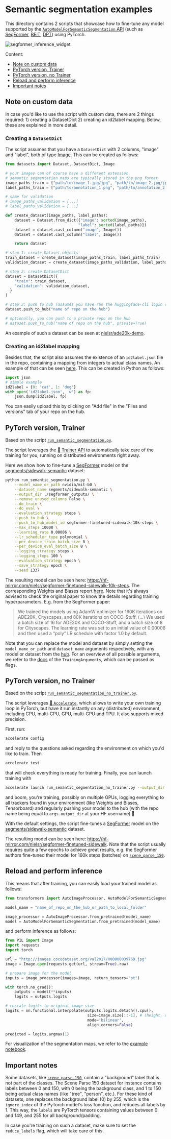<!---
Copyright 2022 The HuggingFace Team. All rights reserved.

Licensed under the Apache License, Version 2.0 (the "License");
you may not use this file except in compliance with the License.
You may obtain a copy of the License at

    http://www.apache.org/licenses/LICENSE-2.0

Unless required by applicable law or agreed to in writing, software
distributed under the License is distributed on an "AS IS" BASIS,
WITHOUT WARRANTIES OR CONDITIONS OF ANY KIND, either express or implied.
See the License for the specific language governing permissions and
limitations under the License.
-->

# Semantic segmentation examples

This directory contains 2 scripts that showcase how to fine-tune any model supported by the [`AutoModelForSemanticSegmentation` API](https://hf-mirror.com/docs/transformers/main/en/model_doc/auto#transformers.AutoModelForSemanticSegmentation) (such as [SegFormer](https://hf-mirror.com/docs/transformers/main/en/model_doc/segformer), [BEiT](https://hf-mirror.com/docs/transformers/main/en/model_doc/beit), [DPT](https://hf-mirror.com/docs/transformers/main/en/model_doc/dpt)) using PyTorch.

![segformer_inference_widget](https://user-images.githubusercontent.com/48327001/163667406-01f323a6-72ec-4e7e-bdeb-7d9da71b0697.gif)

Content:
* [Note on custom data](#note-on-custom-data)
* [PyTorch version, Trainer](#pytorch-version-trainer)
* [PyTorch version, no Trainer](#pytorch-version-no-trainer)
* [Reload and perform inference](#reload-and-perform-inference)
* [Important notes](#important-notes)

## Note on custom data

In case you'd like to use the script with custom data, there are 2 things required: 1) creating a DatasetDict 2) creating an id2label mapping. Below, these are explained in more detail.

### Creating a `DatasetDict`

The script assumes that you have a `DatasetDict` with 2 columns, "image" and "label", both of type [Image](https://hf-mirror.com/docs/datasets/package_reference/main_classes#datasets.Image). This can be created as follows:

```python
from datasets import Dataset, DatasetDict, Image

# your images can of course have a different extension
# semantic segmentation maps are typically stored in the png format
image_paths_train = ["path/to/image_1.jpg/jpg", "path/to/image_2.jpg/jpg", ..., "path/to/image_n.jpg/jpg"]
label_paths_train = ["path/to/annotation_1.png", "path/to/annotation_2.png", ..., "path/to/annotation_n.png"]

# same for validation
# image_paths_validation = [...]
# label_paths_validation = [...]

def create_dataset(image_paths, label_paths):
    dataset = Dataset.from_dict({"image": sorted(image_paths),
                                "label": sorted(label_paths)})
    dataset = dataset.cast_column("image", Image())
    dataset = dataset.cast_column("label", Image())

    return dataset

# step 1: create Dataset objects
train_dataset = create_dataset(image_paths_train, label_paths_train)
validation_dataset = create_dataset(image_paths_validation, label_paths_validation)

# step 2: create DatasetDict
dataset = DatasetDict({
    "train": train_dataset,
    "validation": validation_dataset,
  }
)

# step 3: push to hub (assumes you have ran the huggingface-cli login command in a terminal/notebook)
dataset.push_to_hub("name of repo on the hub")

# optionally, you can push to a private repo on the hub
# dataset.push_to_hub("name of repo on the hub", private=True)
```

An example of such a dataset can be seen at [nielsr/ade20k-demo](https://hf-mirror.com/datasets/nielsr/ade20k-demo).

### Creating an id2label mapping

Besides that, the script also assumes the existence of an `id2label.json` file in the repo, containing a mapping from integers to actual class names. An example of that can be seen [here](https://hf-mirror.com/datasets/nielsr/ade20k-demo/blob/main/id2label.json). This can be created in Python as follows:

```python
import json
# simple example
id2label = {0: 'cat', 1: 'dog'}
with open('id2label.json', 'w') as fp:
    json.dump(id2label, fp)
```

You can easily upload this by clicking on "Add file" in the "Files and versions" tab of your repo on the hub.

## PyTorch version, Trainer

Based on the script [`run_semantic_segmentation.py`](https://github.com/huggingface/transformers/blob/main/examples/pytorch/semantic-segmentation/run_semantic_segmentation.py).

The script leverages the [🤗 Trainer API](https://hf-mirror.com/docs/transformers/main_classes/trainer) to automatically take care of the training for you, running on distributed environments right away.

Here we show how to fine-tune a [SegFormer](https://hf-mirror.com/nvidia/mit-b0) model on the [segments/sidewalk-semantic](https://hf-mirror.com/datasets/segments/sidewalk-semantic) dataset:

```bash
python run_semantic_segmentation.py \
    --model_name_or_path nvidia/mit-b0 \
    --dataset_name segments/sidewalk-semantic \
    --output_dir ./segformer_outputs/ \
    --remove_unused_columns False \
    --do_train \
    --do_eval \
    --evaluation_strategy steps \
    --push_to_hub \
    --push_to_hub_model_id segformer-finetuned-sidewalk-10k-steps \
    --max_steps 10000 \
    --learning_rate 0.00006 \
    --lr_scheduler_type polynomial \
    --per_device_train_batch_size 8 \
    --per_device_eval_batch_size 8 \
    --logging_strategy steps \
    --logging_steps 100 \
    --evaluation_strategy epoch \
    --save_strategy epoch \
    --seed 1337
```

The resulting model can be seen here: https://hf-mirror.com/nielsr/segformer-finetuned-sidewalk-10k-steps. The corresponding Weights and Biases report [here](https://wandb.ai/nielsrogge/huggingface/reports/SegFormer-fine-tuning--VmlldzoxODY5NTQ2). Note that it's always advised to check the original paper to know the details regarding training hyperparameters. E.g. from the SegFormer paper:

> We trained the models using AdamW optimizer for 160K iterations on ADE20K, Cityscapes, and 80K iterations on COCO-Stuff. (...) We used a batch size of 16 for ADE20K and COCO-Stuff, and a batch size of 8 for Cityscapes. The learning rate was set to an initial value of 0.00006 and then used a “poly” LR schedule with factor 1.0 by default.

Note that you can replace the model and dataset by simply setting the `model_name_or_path` and `dataset_name` arguments respectively, with any model or dataset from the [hub](https://hf-mirror.com/). For an overview of all possible arguments, we refer to the [docs](https://hf-mirror.com/docs/transformers/main_classes/trainer#transformers.TrainingArguments) of the `TrainingArguments`, which can be passed as flags.

## PyTorch version, no Trainer

Based on the script [`run_semantic_segmentation_no_trainer.py`](https://github.com/huggingface/transformers/blob/main/examples/pytorch/semantic-segmentation/run_semantic_segmentation.py).

The script leverages [🤗 `Accelerate`](https://github.com/huggingface/accelerate), which allows to write your own training loop in PyTorch, but have it run instantly on any (distributed) environment, including CPU, multi-CPU, GPU, multi-GPU and TPU. It also supports mixed precision.

First, run:

```bash
accelerate config
```

and reply to the questions asked regarding the environment on which you'd like to train. Then

```bash
accelerate test
```

that will check everything is ready for training. Finally, you can launch training with

```bash
accelerate launch run_semantic_segmentation_no_trainer.py --output_dir segformer-finetuned-sidewalk --with_tracking --push_to_hub
```

and boom, you're training, possibly on multiple GPUs, logging everything to all trackers found in your environment (like Weights and Biases, Tensorboard) and regularly pushing your model to the hub (with the repo name being equal to `args.output_dir` at your HF username) 🤗

With the default settings, the script fine-tunes a [SegFormer]((https://hf-mirror.com/docs/transformers/main/en/model_doc/segformer)) model on the [segments/sidewalk-semantic](https://hf-mirror.com/datasets/segments/sidewalk-semantic) dataset.

The resulting model can be seen here: https://hf-mirror.com/nielsr/segformer-finetuned-sidewalk. Note that the script usually requires quite a few epochs to achieve great results, e.g. the SegFormer authors fine-tuned their model for 160k steps (batches) on [`scene_parse_150`](https://hf-mirror.com/datasets/scene_parse_150).

## Reload and perform inference

This means that after training, you can easily load your trained model as follows:

```python
from transformers import AutoImageProcessor, AutoModelForSemanticSegmentation

model_name = "name_of_repo_on_the_hub_or_path_to_local_folder"

image_processor = AutoImageProcessor.from_pretrained(model_name)
model = AutoModelForSemanticSegmentation.from_pretrained(model_name)
```

and perform inference as follows:

```python
from PIL import Image
import requests
import torch

url = "http://images.cocodataset.org/val2017/000000039769.jpg"
image = Image.open(requests.get(url, stream=True).raw)

# prepare image for the model
inputs = image_processor(images=image, return_tensors="pt")

with torch.no_grad():
    outputs = model(**inputs)
    logits = outputs.logits

# rescale logits to original image size
logits = nn.functional.interpolate(outputs.logits.detach().cpu(),
                                    size=image.size[::-1], # (height, width)
                                    mode='bilinear',
                                    align_corners=False)

predicted = logits.argmax(1)
```

For visualization of the segmentation maps, we refer to the [example notebook](https://github.com/NielsRogge/Transformers-Tutorials/blob/master/SegFormer/Segformer_inference_notebook.ipynb).

## Important notes

Some datasets, like [`scene_parse_150`](https://hf-mirror.com/datasets/scene_parse_150), contain a "background" label that is not part of the classes. The Scene Parse 150 dataset for instance contains labels between 0 and 150, with 0 being the background class, and 1 to 150 being actual class names (like "tree", "person", etc.). For these kind of datasets, one replaces the background label (0) by 255, which is the `ignore_index` of the PyTorch model's loss function, and reduces all labels by 1. This way, the `labels` are PyTorch tensors containing values between 0 and 149, and 255 for all background/padding.

In case you're training on such a dataset, make sure to set the ``reduce_labels`` flag, which will take care of this.
